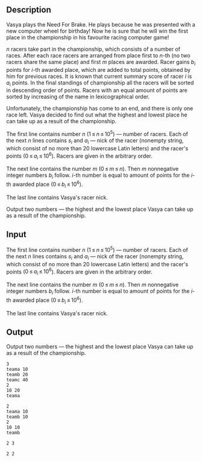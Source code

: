 ## Description

<div><p>Vasya plays the Need For Brake. He plays because he was presented with a new computer wheel for birthday! Now he is sure that he will win the first place in the championship in his favourite racing computer game! </p><p><span class="tex-span"><i>n</i></span> racers take part in the championship, which consists of a number of races. After each race racers are arranged from place first to <span class="tex-span"><i>n</i></span>-th (no two racers share the same place) and first <span class="tex-span"><i>m</i></span> places are awarded. Racer gains <span class="tex-span"><i>b</i><sub class="lower-index"><i>i</i></sub></span> points for <span class="tex-span"><i>i</i></span>-th awarded place, which are added to total points, obtained by him for previous races. It is known that current summary score of racer <span class="tex-span"><i>i</i></span> is <span class="tex-span"><i>a</i><sub class="lower-index"><i>i</i></sub></span> points. In the final standings of championship all the racers will be sorted in descending order of points. Racers with an equal amount of points are sorted by increasing of the name in lexicographical order.</p><p>Unfortunately, the championship has come to an end, and there is only one race left. Vasya decided to find out what the highest and lowest place he can take up as a result of the championship.</p></div><div class="input-specification"><p>The first line contains number <span class="tex-span"><i>n</i></span> (<span class="tex-span">1 ≤ <i>n</i> ≤ 10<sup class="upper-index">5</sup></span>) — number of racers. Each of the next <span class="tex-span"><i>n</i></span> lines contains <span class="tex-span"><i>s</i><sub class="lower-index"><i>i</i></sub></span> and <span class="tex-span"><i>a</i><sub class="lower-index"><i>i</i></sub></span> — nick of the racer (nonempty string, which consist of no more than 20 lowercase Latin letters) and the racer's points (<span class="tex-span">0 ≤ <i>a</i><sub class="lower-index"><i>i</i></sub> ≤ 10<sup class="upper-index">6</sup></span>). Racers are given in the arbitrary order.</p><p>The next line contains the number <span class="tex-span"><i>m</i></span> (<span class="tex-span">0 ≤ <i>m</i> ≤ <i>n</i></span>). Then <span class="tex-span"><i>m</i></span> nonnegative integer numbers <span class="tex-span"><i>b</i><sub class="lower-index"><i>i</i></sub></span> follow. <span class="tex-span"><i>i</i></span>-th number is equal to amount of points for the <span class="tex-span"><i>i</i></span>-th awarded place (<span class="tex-span">0 ≤ <i>b</i><sub class="lower-index"><i>i</i></sub> ≤ 10<sup class="upper-index">6</sup></span>).</p><p>The last line contains Vasya's racer nick.</p></div><div class="output-specification"><p>Output two numbers — the highest and the lowest place Vasya can take up as a result of the championship.</p></div>

## Input

<p>The first line contains number <span class="tex-span"><i>n</i></span> (<span class="tex-span">1 ≤ <i>n</i> ≤ 10<sup class="upper-index">5</sup></span>) — number of racers. Each of the next <span class="tex-span"><i>n</i></span> lines contains <span class="tex-span"><i>s</i><sub class="lower-index"><i>i</i></sub></span> and <span class="tex-span"><i>a</i><sub class="lower-index"><i>i</i></sub></span> — nick of the racer (nonempty string, which consist of no more than 20 lowercase Latin letters) and the racer's points (<span class="tex-span">0 ≤ <i>a</i><sub class="lower-index"><i>i</i></sub> ≤ 10<sup class="upper-index">6</sup></span>). Racers are given in the arbitrary order.</p><p>The next line contains the number <span class="tex-span"><i>m</i></span> (<span class="tex-span">0 ≤ <i>m</i> ≤ <i>n</i></span>). Then <span class="tex-span"><i>m</i></span> nonnegative integer numbers <span class="tex-span"><i>b</i><sub class="lower-index"><i>i</i></sub></span> follow. <span class="tex-span"><i>i</i></span>-th number is equal to amount of points for the <span class="tex-span"><i>i</i></span>-th awarded place (<span class="tex-span">0 ≤ <i>b</i><sub class="lower-index"><i>i</i></sub> ≤ 10<sup class="upper-index">6</sup></span>).</p><p>The last line contains Vasya's racer nick.</p>

## Output

<p>Output two numbers — the highest and the lowest place Vasya can take up as a result of the championship.</p>





```input1
3
teama 10
teamb 20
teamc 40
2
10 20
teama

```




```input2
2
teama 10
teamb 10
2
10 10
teamb

```




```output1
2 3
```




```output2
2 2
```


